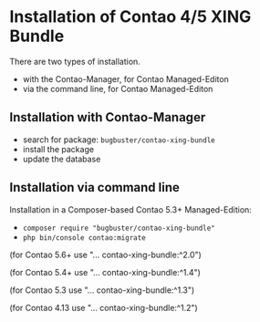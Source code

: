 # Installation of Contao 4/5 XING Bundle

There are two types of installation.

* with the Contao-Manager, for Contao Managed-Editon
* via the command line, for Contao Managed-Editon


## Installation with Contao-Manager

* search for package: `bugbuster/contao-xing-bundle`
* install the package
* update the database


## Installation via command line

Installation in a Composer-based Contao 5.3+ Managed-Edition:

* `composer require "bugbuster/contao-xing-bundle"`
* `php bin/console contao:migrate`

(for Contao 5.6+ use "... contao-xing-bundle:^2.0")

(for Contao 5.4+ use "... contao-xing-bundle:^1.4")

(for Contao 5.3 use "... contao-xing-bundle:^1.3")

(for Contao 4.13 use "... contao-xing-bundle:^1.2")
